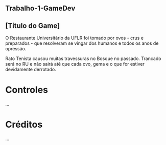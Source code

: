 ## Trabalho-1-GameDev
## [Título do Game]
O Restaurante Universitário da UFLR foi tomado por ovos - crus e preparados - que resolveram se vingar dos humanos e todos os anos de opressáo. 

Rato Tenista causou muitas travessuras no Bosque no passado. Trancado será no RU e não sairá até que cada ovo, gema e o que for estiver devidamente derrotado.

# Controles

...

# Créditos

...
